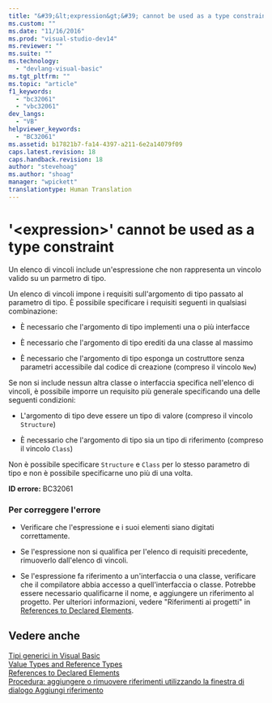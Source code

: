 ```yaml
---
title: "&#39;&lt;expression&gt;&#39; cannot be used as a type constraint | Microsoft Docs"
ms.custom: ""
ms.date: "11/16/2016"
ms.prod: "visual-studio-dev14"
ms.reviewer: ""
ms.suite: ""
ms.technology: 
  - "devlang-visual-basic"
ms.tgt_pltfrm: ""
ms.topic: "article"
f1_keywords: 
  - "bc32061"
  - "vbc32061"
dev_langs: 
  - "VB"
helpviewer_keywords: 
  - "BC32061"
ms.assetid: b17821b7-fa14-4397-a211-6e2a14079f09
caps.latest.revision: 18
caps.handback.revision: 18
author: "stevehoag"
ms.author: "shoag"
manager: "wpickett"
translationtype: Human Translation
---
```

# &#39;&lt;expression&gt;&#39; cannot be used as a type constraint
Un elenco di vincoli include un'espressione che non rappresenta un vincolo valido su un parmetro di tipo.  
  
 Un elenco di vincoli impone i requisiti sull'argomento di tipo passato al parametro di tipo.  È possibile specificare i requisiti seguenti in qualsiasi combinazione:  
  
-   È necessario che l'argomento di tipo implementi una o più interfacce  
  
-   È necessario che l'argomento di tipo erediti da una classe al massimo  
  
-   È necessario che l'argomento di tipo esponga un costruttore senza parametri accessibile dal codice di creazione \(compreso il vincolo `New`\)  
  
 Se non si include nessun altra classe o interfaccia specifica nell'elenco di vincoli, è possibile imporre un requisito più generale specificando una delle seguenti condizioni:  
  
-   L'argomento di tipo deve essere un tipo di valore \(compreso il vincolo `Structure`\)  
  
-   È necessario che l'argomento di tipo sia un tipo di riferimento \(compreso il vincolo `Class`\)  
  
 Non è possibile specificare `Structure` e `Class` per lo stesso parametro di tipo e non è possibile specificarne uno più di una volta.  
  
 **ID errore:** BC32061  
  
### Per correggere l'errore  
  
-   Verificare che l'espressione e i suoi elementi siano digitati correttamente.  
  
-   Se l'espressione non si qualifica per l'elenco di requisiti precedente, rimuoverlo dall'elenco di vincoli.  
  
-   Se l'espressione fa riferimento a un'interfaccia o una classe, verificare che il compilatore abbia accesso a quell'interfaccia o classe.  Potrebbe essere necessario qualificarne il nome, e aggiungere un riferimento al progetto.  Per ulteriori informazioni, vedere "Riferimenti ai progetti" in [References to Declared Elements](../../../visual-basic/programming-guide/language-features/declared-elements/references-to-declared-elements.md).  
  
## Vedere anche  
 [Tipi generici in Visual Basic](../../../visual-basic/programming-guide/language-features/data-types/generic-types.md)   
 [Value Types and Reference Types](../../../visual-basic/programming-guide/language-features/data-types/value-types-and-reference-types.md)   
 [References to Declared Elements](../../../visual-basic/programming-guide/language-features/declared-elements/references-to-declared-elements.md)   
 [Procedura: aggiungere o rimuovere riferimenti utilizzando la finestra di dialogo Aggiungi riferimento](http://msdn.microsoft.com/it-it/3bd75d61-f00c-47c0-86a2-dd1f20e231c9)